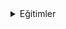 <details>
 <summary>Eğitimler</summary>
   ##Süreli
  > ### Siber Küme - Python https://www.youtube.com/watch?v=kSUgtfXypUk \
  > ### ... https://example.com
   ## Süresiz
  >### ABT - Delil İnceleme https://www.youtube.com/watch?v=eiEn4ZPqQOU \
  > ### ... https://www.example.com
</details>
